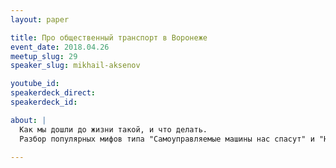 ```yaml
---
layout: paper

title: Про общественный транспорт в Воронеже
event_date: 2018.04.26
meetup_slug: 29
speaker_slug: mikhail-aksenov

youtube_id:
speakerdeck_direct:
speakerdeck_id:

about: |
  Как мы дошли до жизни такой, и что делать. 
  Разбор популярных мифов типа "Самоуправляемые машины нас спасут" и "Нас спасёт только метро".

---
```


